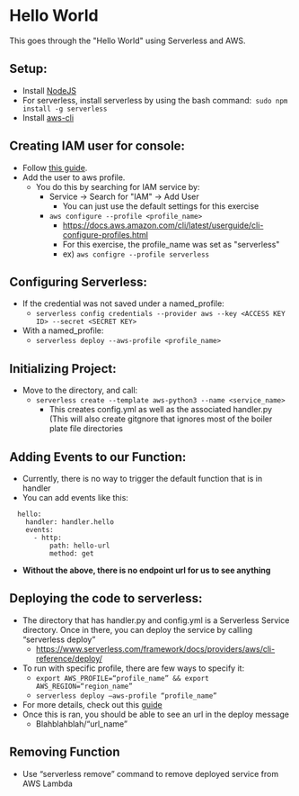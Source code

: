 # Hello World

This goes through the "Hello World" using Serverless and AWS.

## Setup:
- Install [NodeJS](https://nodejs.org/en/download/)
- For serverless, install serverless by using the bash command:``` sudo npm install -g serverless```
- Install [aws-cli](https://docs.aws.amazon.com/cli/latest/userguide/install-cliv2-mac.html)

## Creating IAM user for console:
- Follow [this guide](https://docs.aws.amazon.com/IAM/latest/UserGuide/id_users_create.html#id_users_create_console).
- Add the user to aws profile.
  - You do this by searching for IAM service by:
    - Service -> Search for "IAM" -> Add User
      - You can just use the default settings for this exercise
    - ```aws configure --profile <profile_name>```
        - https://docs.aws.amazon.com/cli/latest/userguide/cli-configure-profiles.html
        - For this exercise, the profile_name was set as "serverless"
        - ex) ```aws configre --profile serverless```

## Configuring Serverless:
- If the credential was not saved under a named_profile:
    - ```serverless config credentials --provider aws --key <ACCESS KEY ID> --secret <SECRET KEY>```
- With a named_profile:
    - ```serverless deploy --aws-profile <profile_name>```

## Initializing Project:
- Move to the directory, and call:
    - ```serverless create --template aws-python3 --name <service_name>```
        - This creates config.yml as well as the associated handler.py (This will also create gitgnore that ignores most of the boiler plate file directories

## Adding Events to our Function:
- Currently, there is no way to trigger the default function that is in handler
- You can add events like this:
```functions:
  hello:
    handler: handler.hello
    events:
      - http:
          path: hello-url
          method: get
```
- **Without the above, there is no endpoint url for us to see anything**

## Deploying the code to serverless:
- The directory that has handler.py and config.yml is a Serverless Service directory. Once in there, you can deploy the service by calling “serverless deploy”
    - https://www.serverless.com/framework/docs/providers/aws/cli-reference/deploy/
- To run with specific profile, there are few ways to specify it:
    - ```export AWS_PROFILE=“profile_name” && export AWS_REGION=“region_name”```
    - ```serverless deploy —aws-profile “profile_name”```
- For more details, check out this [guide](https://www.serverless.com/framework/docs/providers/aws/guide/credentials/)
- Once this is ran, you should be able to see an url in the deploy message 
    - Blahblahblah/“url_name”


## Removing Function
- Use “serverless remove” command to remove deployed service from AWS Lambda
